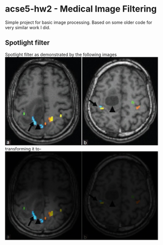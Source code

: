 # acse5-hw2 - Medical Image Filtering

Simple project for basic image processing. Based on some older code for very similar work I did. 

## Spotlight filter
Spotlight filter as demonstrated by the following images
![Link to image](https://github.com/acse-akm121/acse5-hw2/blob/main/data/test_image.png "this image") transforming it to- 
![Link to image](https://github.com/acse-akm121/acse5-hw2/blob/main/data/test_image_spotlit.png "this image")
